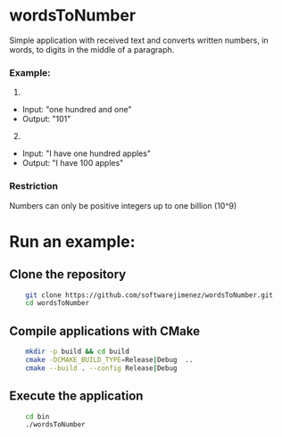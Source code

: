 # wordsToNumber
Simple application with received text and converts written numbers, in words, to digits in the middle of a paragraph.

### Example:
1.
- Input: "one hundred and one"
- Output: "101"
2.
- Input: "I have one hundred apples"
- Output: "I have 100 apples"

### Restriction

Numbers can only be positive integers up to one billion (10^9)


# Run an example:

## Clone the repository

```bash
    git clone https://github.com/softwarejimenez/wordsToNumber.git
    cd wordsToNumber
```

## Compile applications with CMake

```bash
    mkdir -p build && cd build
    cmake -DCMAKE_BUILD_TYPE=Release|Debug  ..
    cmake --build . --config Release|Debug
```

## Execute the application
```bash
    cd bin
    ./wordsToNumber
```

